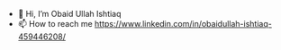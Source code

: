 - 👋 Hi, I’m Obaid Ullah Ishtiaq
- 📫 How to reach me https://www.linkedin.com/in/obaidullah-ishtiaq-459446208/
